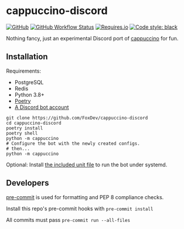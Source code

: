 # cappuccino-discord

[![GitHub](https://img.shields.io/github/license/FoxDev/cappuccino-discord?style=flat-square)](LICENSE)
[![GitHub Workflow Status](https://img.shields.io/github/workflow/status/FoxDev/cappuccino-discord/ci?style=flat-square)](https://github.com/FoxDev/cappuccino-discord/actions)
[![Requires.io](https://img.shields.io/requires/github/FoxDev/cappuccino-discord?style=flat-square)](https://requires.io/github/FoxDev/cappuccino-discord/requirements)
[![Code style: black](https://img.shields.io/badge/code%20style-black-000000.svg?style=flat-square)](https://github.com/psf/black)

Nothing fancy, just an experimental Discord port of [cappuccino](https://github.com/FoxDev/cappuccino) for fun.

## Installation

Requirements:
* PostgreSQL
* Redis
* Python 3.8+
* [Poetry](https://python-poetry.org)
* [A Discord bot account](https://discordpy.readthedocs.io/en/latest/discord.html)

```shell script
git clone https://github.com/FoxDev/cappuccino-discord
cd cappuccino-discord
poetry install
poetry shell
python -m cappuccino
# Configure the bot with the newly created configs.
# then...
python -m cappuccino
```

Optional: Install [the included unit file](cappuccino/resources/cappuccino-discord.service) to run the bot under systemd.

## Developers
[pre-commit](https://pre-commit.com/) is used for formatting and PEP 8 compliance checks.

Install this repo's pre-commit hooks with `pre-commit install`

All commits must pass `pre-commit run --all-files`
